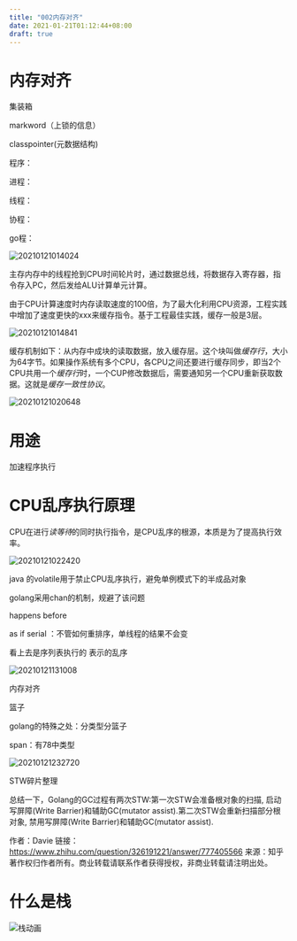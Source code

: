```yaml
---
title: "002内存对齐"
date: 2021-01-21T01:12:44+08:00
draft: true
---
```

 <!-- more -->

# 内存对齐

集装箱

markword（上锁的信息）

classpointer(元数据结构)



程序：

进程：

线程：

协程：

go程：


![20210121014024](https://ansoncode.bazhentu.net/myblogtalk/img/20210121014024.png)

主存内存中的线程抢到CPU时间轮片时，通过数据总线，将数据存入寄存器，指令存入PC，然后发给ALU计算单元计算。

由于CPU计算速度时内存读取速度的100倍，为了最大化利用CPU资源，工程实践中增加了速度更快的xxx来缓存指令。基于工程最佳实践，缓存一般是3层。


![20210121014841](https://ansoncode.bazhentu.net/myblogtalk/img/20210121014841.png)

缓存机制如下：从内存中成块的读取数据，放入缓存层。这个块叫做*缓存行*，大小为64字节。如果操作系统有多个CPU，各CPU之间还要进行缓存同步，即当2个CPU共用一个*缓存行*时，一个CUP修改数据后，需要通知另一个CPU重新获取数据。这就是*缓存一致性协议*。

![20210121020648](https://ansoncode.bazhentu.net/myblogtalk/img/20210121020648.png)

# 用途

加速程序执行


# CPU乱序执行原理

CPU在进行*读等待*的同时执行指令，是CPU乱序的根源，本质是为了提高执行效率。

![20210121022420](https://ansoncode.bazhentu.net/myblogtalk/img/20210121022420.png)


java 的volatile用于禁止CPU乱序执行，避免单例模式下的半成品对象

golang采用chan的机制，规避了该问题

 happens before

 as if serial ：不管如何重排序，单线程的结果不会变
 
 看上去是序列表执行的 表示的乱序

 ![20210121131008](https://ansoncode.bazhentu.net/myblogtalk/img/20210121131008.png)

内存对齐


篮子

golang的特殊之处：分类型分篮子

span：有78中类型

![20210121232720](https://ansoncode.bazhentu.net/myblogtalk/img/20210121232720.png)

STW碎片整理




总结一下，Golang的GC过程有两次STW:第一次STW会准备根对象的扫描, 启动写屏障(Write Barrier)和辅助GC(mutator assist).第二次STW会重新扫描部分根对象, 禁用写屏障(Write Barrier)和辅助GC(mutator assist).

作者：Davie
链接：https://www.zhihu.com/question/326191221/answer/777405566
来源：知乎
著作权归作者所有。商业转载请联系作者获得授权，非商业转载请注明出处。


# 什么是栈

![栈动画](https://imgconvert.csdnimg.cn/aHR0cHM6Ly9pbWctYnNzLmNzZG5pbWcuY24vMjAyMDA2MjQwNzEyMTgzMzA1LmdpZg)


